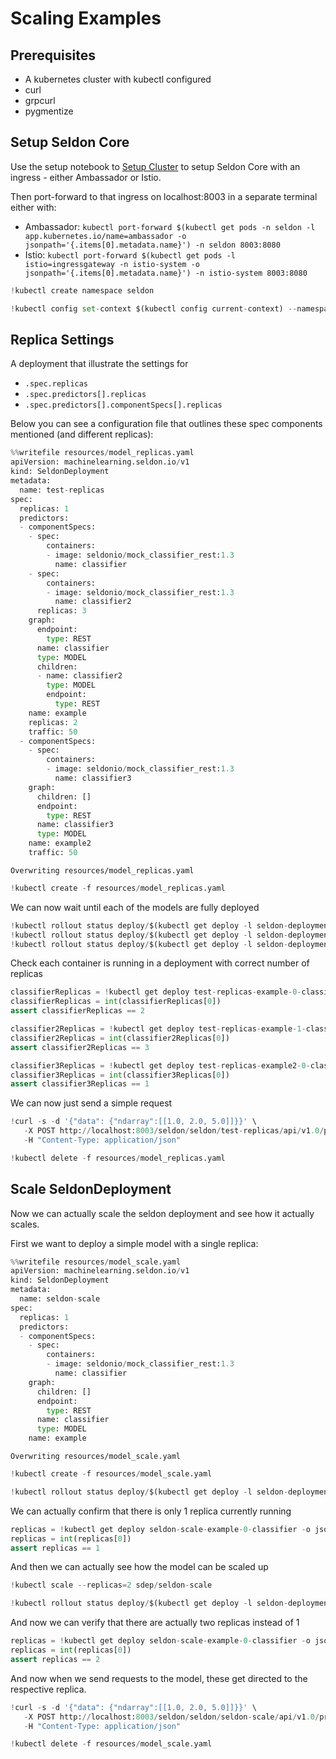 # Scaling Examples

## Prerequisites

 * A kubernetes cluster with kubectl configured
 * curl
 * grpcurl
 * pygmentize
 

## Setup Seldon Core

Use the setup notebook to [Setup Cluster](../notebooks/seldon-core-setup.md) to setup Seldon Core with an ingress - either Ambassador or Istio.

Then port-forward to that ingress on localhost:8003 in a separate terminal either with:

 * Ambassador: `kubectl port-forward $(kubectl get pods -n seldon -l app.kubernetes.io/name=ambassador -o jsonpath='{.items[0].metadata.name}') -n seldon 8003:8080`
 * Istio: `kubectl port-forward $(kubectl get pods -l istio=ingressgateway -n istio-system -o jsonpath='{.items[0].metadata.name}') -n istio-system 8003:8080`


```python
!kubectl create namespace seldon
```


```python
!kubectl config set-context $(kubectl config current-context) --namespace=seldon
```

## Replica Settings

A deployment that illustrate the settings for

  * `.spec.replicas`
  * `.spec.predictors[].replicas`
  * `.spec.predictors[].componentSpecs[].replicas`


Below you can see a configuration file that outlines these spec components mentioned (and different replicas):


```python
%%writefile resources/model_replicas.yaml
apiVersion: machinelearning.seldon.io/v1
kind: SeldonDeployment
metadata:
  name: test-replicas
spec:
  replicas: 1
  predictors:
  - componentSpecs:
    - spec:
        containers:
        - image: seldonio/mock_classifier_rest:1.3
          name: classifier
    - spec:
        containers:
        - image: seldonio/mock_classifier_rest:1.3
          name: classifier2
      replicas: 3
    graph:
      endpoint:
        type: REST
      name: classifier
      type: MODEL
      children:
      - name: classifier2
        type: MODEL
        endpoint:
          type: REST
    name: example
    replicas: 2
    traffic: 50
  - componentSpecs:
    - spec:
        containers:
        - image: seldonio/mock_classifier_rest:1.3
          name: classifier3
    graph:
      children: []
      endpoint:
        type: REST
      name: classifier3
      type: MODEL
    name: example2
    traffic: 50
```

    Overwriting resources/model_replicas.yaml



```python
!kubectl create -f resources/model_replicas.yaml
```

We can now wait until each of the models are fully deployed


```python
!kubectl rollout status deploy/$(kubectl get deploy -l seldon-deployment-id=test-replicas -o jsonpath='{.items[0].metadata.name}')
!kubectl rollout status deploy/$(kubectl get deploy -l seldon-deployment-id=test-replicas -o jsonpath='{.items[1].metadata.name}')
!kubectl rollout status deploy/$(kubectl get deploy -l seldon-deployment-id=test-replicas -o jsonpath='{.items[2].metadata.name}')
```

Check each container is running in a deployment with correct number of replicas


```python
classifierReplicas = !kubectl get deploy test-replicas-example-0-classifier -o jsonpath='{.status.replicas}'
classifierReplicas = int(classifierReplicas[0])
assert classifierReplicas == 2
```


```python
classifier2Replicas = !kubectl get deploy test-replicas-example-1-classifier2 -o jsonpath='{.status.replicas}'
classifier2Replicas = int(classifier2Replicas[0])
assert classifier2Replicas == 3
```


```python
classifier3Replicas = !kubectl get deploy test-replicas-example2-0-classifier3 -o jsonpath='{.status.replicas}'
classifier3Replicas = int(classifier3Replicas[0])
assert classifier3Replicas == 1
```

We can now just send a simple request


```python
!curl -s -d '{"data": {"ndarray":[[1.0, 2.0, 5.0]]}}' \
   -X POST http://localhost:8003/seldon/seldon/test-replicas/api/v1.0/predictions \
   -H "Content-Type: application/json"
```


```python
!kubectl delete -f resources/model_replicas.yaml
```

## Scale SeldonDeployment

Now we can actually scale the seldon deployment and see how it actually scales.

First we want to deploy a simple model with a single replica:


```python
%%writefile resources/model_scale.yaml
apiVersion: machinelearning.seldon.io/v1
kind: SeldonDeployment
metadata:
  name: seldon-scale
spec:
  replicas: 1  
  predictors:
  - componentSpecs:
    - spec:
        containers:
        - image: seldonio/mock_classifier_rest:1.3
          name: classifier
    graph:
      children: []
      endpoint:
        type: REST
      name: classifier
      type: MODEL
    name: example
```

    Overwriting resources/model_scale.yaml



```python
!kubectl create -f resources/model_scale.yaml
```


```python
!kubectl rollout status deploy/$(kubectl get deploy -l seldon-deployment-id=seldon-scale -o jsonpath='{.items[0].metadata.name}')
```

We can actually confirm that there is only 1 replica currently running


```python
replicas = !kubectl get deploy seldon-scale-example-0-classifier -o jsonpath='{.status.replicas}'
replicas = int(replicas[0])
assert replicas == 1
```

And then we can actually see how the model can be scaled up


```python
!kubectl scale --replicas=2 sdep/seldon-scale
```


```python
!kubectl rollout status deploy/$(kubectl get deploy -l seldon-deployment-id=seldon-scale -o jsonpath='{.items[0].metadata.name}')
```

And now we can verify that there are actually two replicas instead of 1


```python
replicas = !kubectl get deploy seldon-scale-example-0-classifier -o jsonpath='{.status.replicas}'
replicas = int(replicas[0])
assert replicas == 2
```

And now when we send requests to the model, these get directed to the respective replica.


```python
!curl -s -d '{"data": {"ndarray":[[1.0, 2.0, 5.0]]}}' \
   -X POST http://localhost:8003/seldon/seldon/seldon-scale/api/v1.0/predictions \
   -H "Content-Type: application/json"
```


```python
!kubectl delete -f resources/model_scale.yaml
```


```python

```
